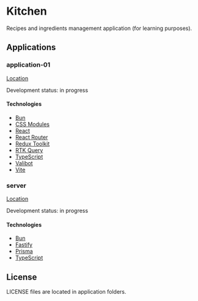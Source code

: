 # Kitchen

Recipes and ingredients management application (for learning purposes).

## Applications

### application-01

[Location](./application-01)

Development status: in progress

#### Technologies

* [Bun](https://bun.sh)
* [CSS Modules](https://github.com/css-modules/css-modules)
* [React](https://react.dev)
* [React Router](https://reactrouter.com)
* [Redux Toolkit](https://redux-toolkit.js.org)
* [RTK Query](https://redux-toolkit.js.org/rtk-query/overview)
* [TypeScript](https://www.typescriptlang.org)
* [Valibot](https://valibot.dev)
* [Vite](https://vite.dev)

### server

[Location](./server)

Development status: in progress

#### Technologies

* [Bun](https://bun.sh)
* [Fastify](https://fastify.dev)
* [Prisma](https://www.prisma.io)
* [TypeScript](https://www.typescriptlang.org)

## License

LICENSE files are located in application folders.
